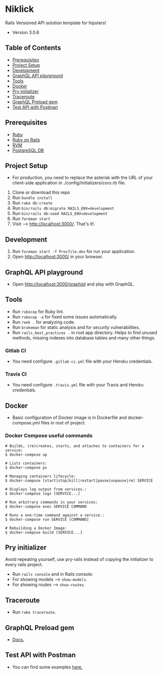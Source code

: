 # Niklick

Rails Versioned API solution template for hipsters!

* Version 3.0.6

## Table of Contents

* [Prerequisites](#prerequisites)
* [Project Setup](#project-setup)
* [Development](#development)
* [GraphQL API playground](#graphql-api-playground)
* [Tools](#tools)
* [Docker](#docker)
* [Pry initializer](#pry-initializer)
* [Traceroute](#traceroute)
* [GraphQL Preload gem](#graphql-preload-gem)
* [Test API with Postman](#test-api-with-postman)

## Prerequisites

* [Ruby](https://www.ruby-lang.org/en/downloads/)
* [Ruby on Rails](http://guides.rubyonrails.org/getting_started.html)
* [RVM](https://rvm.io/)
* [PostgreSQL DB](https://www.postgresql.org/docs/)

## Project Setup

* For production, you need to replace the asterisk with the URL of your client-side application in ./config/initializers/cors.rb file.

1. Clone or download this repo
2. Run `bundle install`
3. Run `rake db:create`
4. Run `bin/rails db:migrate RAILS_ENV=development`
5. Run `bin/rails db:seed RAILS_ENV=development`
6. Run `foreman start`
7. Visit --> [http://localhost:3000/](http://localhost:3000/). That's it!.

## Development

1. Run `foreman start -f Procfile.dev` for run your application.
2. Open [http://localhost:3000/](http://localhost:3000/) in your browser.

## GraphQL API playground

* Open [http://localhost:3000/graphiql](http://localhost:3000/graphiql) and play with GraphQL.

## Tools

* Run `rubocop` for Ruby lint.
* Run `rubocop -a` for fixed some issues automatically.
* Run `reek .` for analyzing code.
* Run `brakeman` for static analysis and for security vulnerabilities.
* Run `rails_best_practices .` in root app directory. Helps to find unused methods, missing indexes into database tables and many other things.

### Gitlab CI

* You need configure `.gitlab-ci.yml` file with your Heroku credentials.

### Travis CI

* You need configure `.travis.yml` file with your Travis and Heroku credentials.

## Docker

* Basic configuration of Docker image is in Dockerfile and docker-compose.yml files in root of project.

### Docker Compose useful commands

```shell
# Builds, (re)creates, starts, and attaches to containers for a service:
$ docker-compose up

# Lists containers:
$ docker-compose ps

# Managing containers lifecycle:
$ docker-compose [start|stop|kill|restart|pause|unpause|rm] SERVICE

# Displays log output from services.:
$ docker-compose logs [SERVICE...]

# Run arbitrary commands in your services:
$ docker-compose exec SERVICE COMMAND

# Runs a one-time command against a service.:
$ docker-compose run SERVICE [COMMAND]

# Rebuilding a Docker Image:
$ docker-compose build [SERVICE...]
```

## Pry initializer

Avoid repeating yourself, use pry-rails instead of copying the initializer to every rails project.

* Run `rails console` and in Rails console:
* For showing models --> `show-models`.
* For showing routes --> `show-routes`.

## Traceroute

* Run `rake traceroute`.

## GraphQL Preload gem

* [Docs.](https://github.com/ConsultingMD/graphql-preload)

## Test API with Postman

* You can find some examples [here.](./DOCUMENTATION.md)

